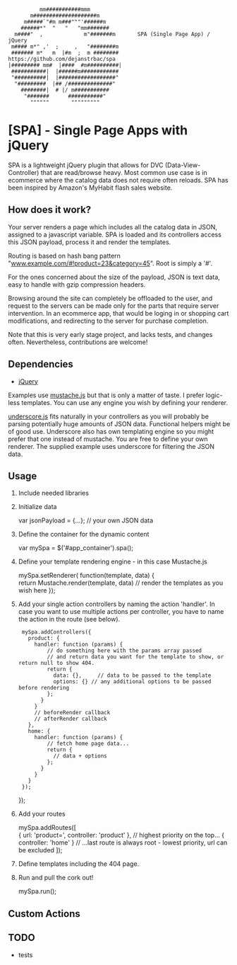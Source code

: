 

              mm###########mmm
           m####################m
         m#####`"#m m###"""'######m
        ######*"  "   "   "mm#######
      m####"  ,             m"#######m       SPA (Single Page App) / jQuery
     m#### m*" ,'  ;     ,   "########m      
     ####### m*   m  |#m  ;  m ########      https://github.com/dejanstrbac/spa
    |######### mm#  |####  #m##########|
     ###########|  |######m############
     "##########|  |##################"
      "#########  |## /##############"
        ########|  # |/ m###########
         "#######      ###########"
           """"""       """""""""


[SPA] - Single Page Apps with jQuery
====================================

SPA is a lightweight jQuery plugin that allows for DVC (Data-View-Controller) that are read/browse heavy.
Most common use case is in ecommerce where the catalog data does not require often reloads. 
SPA has been inspired by Amazon's MyHabit flash sales website.

How does it work?
-----------------

Your server renders a page which includes all the catalog data in JSON, assigned to a javascript variable.
SPA is loaded and its controllers access this JSON payload, process it and render the templates.

Routing is based on hash bang pattern "www.example.com/#!product=23&category=45". Root is simply a '#'.

For the ones concerned about the size of the payload, JSON is text data, easy to handle with gzip compression headers.

Browsing around the site can  completely be offloaded to the user, and request to the servers can be
made only for the parts that require server intervention. In an ecommerce app, that would be loging in or 
shopping cart modifications, and redirecting to the server for purchase completion.

Note that this is very early stage project, and lacks tests, and changes often.
Nevertheless, contributions are welcome!


Dependencies 
------------

  * [jQuery](http://jquery.com) 

Examples use [mustache.js](https://github.com/janl/mustache.js) but that is only a matter of taste. I prefer logic-less templates. 
You can use any engine you wish by defining your renderer.

[underscore.js](http://documentcloud.github.com/underscore/) fits naturally in your controllers as you will probably be parsing potentially huge amounts of JSON data.
Functional helpers might be of good use. Underscore also has own templating engine so you might prefer that one instead of mustache. You are free to define your own renderer.
The supplied example uses underscore for filtering the JSON data.


Usage
-----

  1) Include needed libraries

      <script src="jquery.min.js" type="text/javascript"></script>
      <script src="jquery.spa.js" type="text/javascript"></script>

      <!-- mustache.js is not required - include any library you want to use for template rendering -->
      <script src="jquery.mustache.js" type="text/javascript"></script>


  2) Initialize data

        var jsonPayload = {...}; // your own JSON data
        

  3) Define the container for the dynamic content
          
        var mySpa = $('#app_container').spa();


  4) Define your template rendering engine - in this case Mustache.js

        mySpa.setRenderer( function(template, data) {          
          return Mustache.render(template, data) // render the templates as you wish here
        });


  5) Add your single action controllers by naming the action 'handler'. In case you want to use multiple actions
     per controller, you have to name the action in the route (see below).

          mySpa.addControllers({
            product: {
              handler: function (params) {
                  // do something here with the params array passed 
                  // and return data you want for the template to show, or return null to show 404.
                  return { 
                    data: {},     // data to be passed to the template
                    options: {} // any additional options to be passed before rendering                    
                  }; 
                }
              }
              // beforeRender callback
              // afterRender callback
            },
            home: {
              handler: function (params) {
                  // fetch home page data...
                  return {  
                    // data + options
                  }; 
                }
              }
            }
          });

        });


  6) Add your routes

        mySpa.addRoutes([        
          { url: 'product=', controller: 'product' }, // highest priority on the top...
          { controller: 'home' }                      // ...last route is always root - lowest priority, url can be excluded
        ]);


  7) Define templates including the 404 page.

      <script type="text/html" id="spa__home">
        <h1>{{product.title}}</h1>
      </script>

      <script type="text/html" id="spa__product">
        <h1>{{product.title}}</h1>
      </script>

      <script type="text/html" id="spa__404">
        <h1>Page not found!</h1>
      </script>


  8) Run and pull the cork out!

        mySpa.run();



Custom Actions
---------------


TODO
-----
  * tests